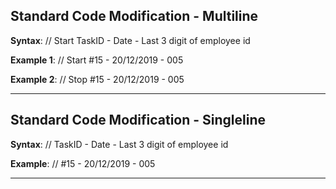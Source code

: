 ## Standard Code Modification - Multiline
**Syntax**: // Start TaskID - Date - Last 3 digit of employee id

**Example 1**: // Start #15 - 20/12/2019 - 005

**Example 2**: // Stop #15 - 20/12/2019 - 005

---

## Standard Code Modification - Singleline
**Syntax**: // TaskID - Date - Last 3 digit of employee id

**Example**: // #15 - 20/12/2019 - 005

---
